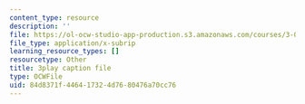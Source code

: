 ```yaml
---
content_type: resource
description: ''
file: https://ol-ocw-studio-app-production.s3.amazonaws.com/courses/3-091sc-introduction-to-solid-state-chemistry-fall-2010/84d8371f446417324d7680476a70cc76_FYJJHMLv9oM.srt
file_type: application/x-subrip
learning_resource_types: []
resourcetype: Other
title: 3play caption file
type: OCWFile
uid: 84d8371f-4464-1732-4d76-80476a70cc76
---
```

